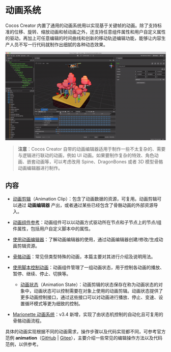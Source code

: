 # 动画系统

Cocos Creator 内置了通用的动画系统用以实现基于关键帧的动画。除了支持标准的位移、旋转、缩放动画和帧动画之外，还支持任意组件属性和用户自定义属性的驱动，再加上可任意编辑的时间曲线和创新的移动轨迹编辑功能，能够让内容生产人员不写一行代码就制作出细腻的各种动态效果。

![animation cover](index/main.gif)

> **注意**：Cocos Creator 自带的动画编辑器适用于制作一些不太复杂的、需要与逻辑进行联动的动画，例如 UI 动画。如果要制作复杂的特效、角色动画、嵌套动画等，可以考虑改用 Spine、DragonBones 或者 3D 模型骨骼动画编辑器进行制作。

## 内容

- [动画剪辑](animation-clip.md)（Animation Clip）：包含了动画数据的资源，可复用。动画剪辑可以通过 **动画编辑器** 产出，或者通过某些已经包含了骨骼动画的外部资源导入。

- [动画组件参考](animation-comp.md)：动画组件可以以动画方式驱动所在节点和子节点上的节点/组件属性，包括用户自定义脚本中的属性。

- [使用动画编辑器](animation.md)：了解动画编辑器的使用，通过动画编辑器创建/修改/生成动画剪辑资源。

- [骨骼动画](skeletal-animation.md)：常见但类型特殊的动画，本篇主要对其进行介绍及说明用法。

- [使用脚本控制动画](animation-component.md)：动画组件管理了一组动画状态，用于控制各动画的播放、暂停、继续、停止、切换等。

    - [动画状态](animation-state.md)（Animation State）：动画剪辑的状态保存在称为动画状态的对象中，动画状态可以控制需要在对象上使用的动画剪辑。动画状态提供了更多动画控制接口，通过这些接口可以对动画进行播放、停止、变速、设置循环模式等更为细致的控制。

- [Marionette 动画系统](./marionette/index.md)：v3.4 新增，实现了由状态机控制的自动化且可复用的骨骼动画流程。

具体的动画实现根据不同的动画需求，操作步骤以及代码实现都不同，可参考官方范例 **animation**（[GitHub](https://github.com/cocos/cocos-test-projects/tree/v3.5/assets/cases/animation) | [Gitee](https://gitee.com/mirrors_cocos-creator/test-cases-3d/tree/v3.5/assets/cases/animation)），主要介绍一些常见的编辑操作方法以及代码范例，以供参考。

